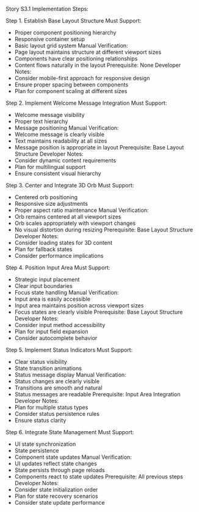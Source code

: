 Story S3.1 Implementation Steps:

Step 1. Establish Base Layout Structure
Must Support:
- Proper component positioning hierarchy
- Responsive container setup
- Basic layout grid system
Manual Verification:
- Page layout maintains structure at different viewport sizes
- Components have clear positioning relationships
- Content flows naturally in the layout
Prerequisite: None
Developer Notes:
- Consider mobile-first approach for responsive design
- Ensure proper spacing between components
- Plan for component scaling at different sizes

Step 2. Implement Welcome Message Integration
Must Support:
- Welcome message visibility
- Proper text hierarchy
- Message positioning
Manual Verification:
- Welcome message is clearly visible
- Text maintains readability at all sizes
- Message position is appropriate in layout
Prerequisite: Base Layout Structure
Developer Notes:
- Consider dynamic content requirements
- Plan for multilingual support
- Ensure consistent visual hierarchy

Step 3. Center and Integrate 3D Orb
Must Support:
- Centered orb positioning
- Responsive size adjustments
- Proper aspect ratio maintenance
Manual Verification:
- Orb remains centered at all viewport sizes
- Orb scales appropriately with viewport changes
- No visual distortion during resizing
Prerequisite: Base Layout Structure
Developer Notes:
- Consider loading states for 3D content
- Plan for fallback states
- Consider performance implications

Step 4. Position Input Area
Must Support:
- Strategic input placement
- Clear input boundaries
- Focus state handling
Manual Verification:
- Input area is easily accessible
- Input area maintains position across viewport sizes
- Focus states are clearly visible
Prerequisite: Base Layout Structure
Developer Notes:
- Consider input method accessibility
- Plan for input field expansion
- Consider autocomplete behavior

Step 5. Implement Status Indicators
Must Support:
- Clear status visibility
- State transition animations
- Status message display
Manual Verification:
- Status changes are clearly visible
- Transitions are smooth and natural
- Status messages are readable
Prerequisite: Input Area Integration
Developer Notes:
- Plan for multiple status types
- Consider status persistence rules
- Ensure status clarity

Step 6. Integrate State Management
Must Support:
- UI state synchronization
- State persistence
- Component state updates
Manual Verification:
- UI updates reflect state changes
- State persists through page reloads
- Components react to state updates
Prerequisite: All previous steps
Developer Notes:
- Consider state initialization order
- Plan for state recovery scenarios
- Consider state update performance
